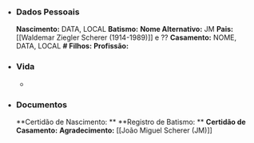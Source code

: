 - ### Dados Pessoais
    **Nascimento:** DATA, LOCAL
    **Batismo:**
    **Nome Alternativo:** JM
    **Pais:** [[Waldemar Ziegler Scherer (1914-1989)]] e ??
    **Casamento:** NOME, DATA, LOCAL
    **# Filhos:** 
    **Profissão:**
- ### Vida
    - 
- ### Documentos
    **Certidão de Nascimento: **
    **Registro de Batismo: **
    **Certidão de Casamento:**
    **Agradecimento:** [[João Miguel Scherer (JM)]]

